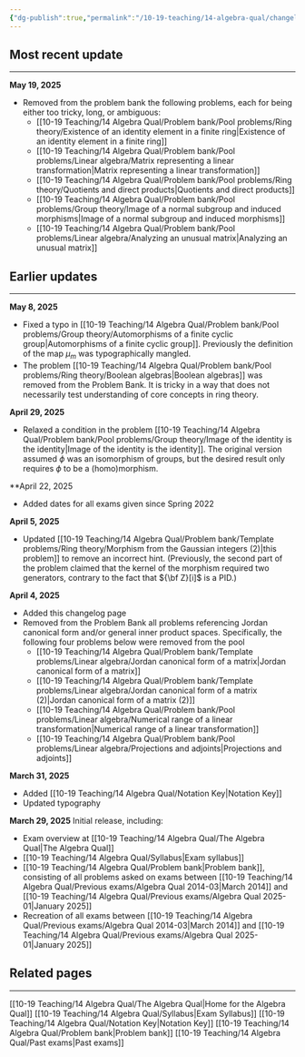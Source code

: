 ```yaml
---
{"dg-publish":true,"permalink":"/10-19-teaching/14-algebra-qual/changelog/","updated":"2025-05-20T15:24:48-07:00"}
---
```


## Most recent update
---
**May 19, 2025**
- Removed from the problem bank the following problems, each for being either too tricky, long, or ambiguous:
	- [[10-19 Teaching/14 Algebra Qual/Problem bank/Pool problems/Ring theory/Existence of an identity element in a finite ring\|Existence of an identity element in a finite ring]]
	- [[10-19 Teaching/14 Algebra Qual/Problem bank/Pool problems/Linear algebra/Matrix representing a linear transformation\|Matrix representing a linear transformation]]
	- [[10-19 Teaching/14 Algebra Qual/Problem bank/Pool problems/Ring theory/Quotients and direct products\|Quotients and direct products]]
	- [[10-19 Teaching/14 Algebra Qual/Problem bank/Pool problems/Group theory/Image of a normal subgroup and induced morphisms\|Image of a normal subgroup and induced morphisms]]
	- [[10-19 Teaching/14 Algebra Qual/Problem bank/Pool problems/Linear algebra/Analyzing an unusual matrix\|Analyzing an unusual matrix]]


## Earlier updates
---
**May 8, 2025**
- Fixed a typo in [[10-19 Teaching/14 Algebra Qual/Problem bank/Pool problems/Group theory/Automorphisms of a finite cyclic group\|Automorphisms of a finite cyclic group]]. Previously the definition of the map $\mu_m$ was typographically mangled.
- The problem [[10-19 Teaching/14 Algebra Qual/Problem bank/Pool problems/Ring theory/Boolean algebras\|Boolean algebras]] was removed from the Problem Bank. It is tricky in a way that does not necessarily test understanding of core concepts in ring theory.

**April 29, 2025**
- Relaxed a condition in the problem [[10-19 Teaching/14 Algebra Qual/Problem bank/Pool problems/Group theory/Image of the identity is the identity\|Image of the identity is the identity]]. The original version assumed $\phi$ was an isomorphism of groups, but the desired result only requires $\phi$ to be a (homo)morphism.

**April 22, 2025
- Added dates for all exams given since Spring 2022

**April 5, 2025**
- Updated [[10-19 Teaching/14 Algebra Qual/Problem bank/Template problems/Ring theory/Morphism from the Gaussian integers (2)\|this problem]] to remove an incorrect hint. (Previously, the second part of the problem claimed that the kernel of the morphism required two generators, contrary to the fact that ${\bf Z}[i]$ is a PID.)

**April 4, 2025**
- Added this changelog page
- Removed from the Problem Bank all problems referencing Jordan canonical form and/or general inner product spaces. Specifically, the following four problems below were removed from the pool
	- [[10-19 Teaching/14 Algebra Qual/Problem bank/Template problems/Linear algebra/Jordan canonical form of a matrix\|Jordan canonical form of a matrix]]
	- [[10-19 Teaching/14 Algebra Qual/Problem bank/Template problems/Linear algebra/Jordan canonical form of a matrix (2)\|Jordan canonical form of a matrix (2)]]
	- [[10-19 Teaching/14 Algebra Qual/Problem bank/Pool problems/Linear algebra/Numerical range of a linear transformation\|Numerical range of a linear transformation]]
	- [[10-19 Teaching/14 Algebra Qual/Problem bank/Pool problems/Linear algebra/Projections and adjoints\|Projections and adjoints]]


**March 31, 2025**
- Added [[10-19 Teaching/14 Algebra Qual/Notation Key\|Notation Key]]
- Updated typography


**March 29, 2025**
Initial release, including:
- Exam overview at [[10-19 Teaching/14 Algebra Qual/The Algebra Qual\|The Algebra Qual]]
- [[10-19 Teaching/14 Algebra Qual/Syllabus\|Exam syllabus]]
- [[10-19 Teaching/14 Algebra Qual/Problem bank\|Problem bank]], consisting of all problems asked on exams between [[10-19 Teaching/14 Algebra Qual/Previous exams/Algebra Qual 2014-03\|March 2014]] and [[10-19 Teaching/14 Algebra Qual/Previous exams/Algebra Qual 2025-01\|January 2025]]
- Recreation of all exams between [[10-19 Teaching/14 Algebra Qual/Previous exams/Algebra Qual 2014-03\|March 2014]] and [[10-19 Teaching/14 Algebra Qual/Previous exams/Algebra Qual 2025-01\|January 2025]]

## Related pages
---

[[10-19 Teaching/14 Algebra Qual/The Algebra Qual\|Home for the Algebra Qual]]
[[10-19 Teaching/14 Algebra Qual/Syllabus\|Exam Syllabus]]
[[10-19 Teaching/14 Algebra Qual/Notation Key\|Notation Key]]
[[10-19 Teaching/14 Algebra Qual/Problem bank\|Problem bank]]
[[10-19 Teaching/14 Algebra Qual/Past exams\|Past exams]]